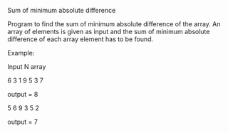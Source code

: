 
Sum of minimum absolute difference

Program to find the sum of minimum absolute difference of the array. 
An array of elements is given as input and the sum of minimum absolute difference of each array element has to be found.

Example:

Input
N
array

6
3 1 9 5 3 7

output = 8

5
6 9 3 5 2

output = 7
